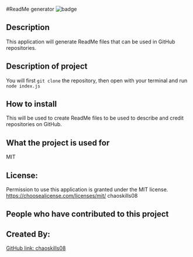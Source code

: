 
#ReadMe generator
![badge](https://img.shields.io/badge/license-MIT-brightorange)
## Description
This application will generate ReadMe files that can be used in GitHub repositories.
## Description of project
You will first `git clone` the repository, then open with your terminal and run `node index.js`
## How to install
This will be used to create ReadMe files to be used to describe and credit repositories on GitHub.
## What the project is used for
MIT
## License:
Permission to use this application is granted under the MIT license. https://choosealicense.com/licenses/mit/
chaoskills08
## People who have contributed to this project
## Created By:
[GitHub link: chaoskills08](https://github.com/chaoskills08)
  